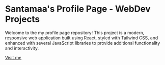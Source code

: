 # Santamaa's Profile Page - WebDev Projects

Welcome to the my profile page repository! This project is a modern, responsive web application built using React, styled with Tailwind CSS, and enhanced with several JavaScript libraries to provide additional functionality and interactivity.

[Visit me](https://santamaaa.github.io/webdev-projects/)